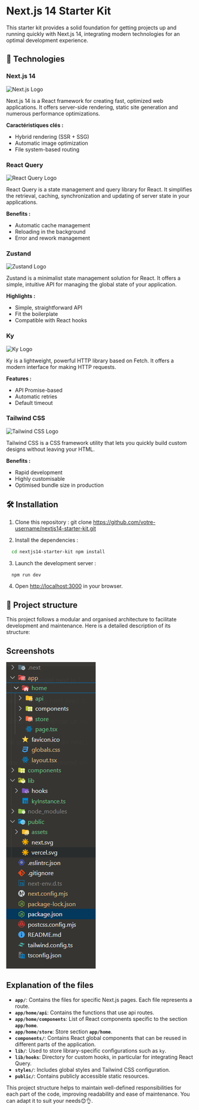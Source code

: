 # Next.js 14 Starter Kit


This starter kit provides a solid foundation for getting projects up and running quickly with Next.js 14, integrating modern technologies for an optimal development experience.

## 🚀 Technologies

### Next.js 14

![Next.js Logo](https://www.drupal.org/files/project-images/nextjs-drupal.jpg)

Next.js 14 is a React framework for creating fast, optimized web applications. It offers server-side rendering, static site generation and numerous performance optimizations.

**Caractéristiques clés :**

- Hybrid rendering (SSR + SSG)
- Automatic image optimization
- File system-based routing

### React Query

![React Query Logo](https://miro.medium.com/v2/resize:fit:513/1*NvNjVbjTCT_qqloPnR098w.png)

React Query is a state management and query library for React. It simplifies the retrieval, caching, synchronization and updating of server state in your applications.

**Benefits :**

- Automatic cache management
- Reloading in the background
- Error and rework management

### Zustand

![Zustand Logo](https://th.bing.com/th/id/R.7ca577fd8e2eb0361928fb0da75c82bc?rik=iDOuE%2fBN%2bQicjw&pid=ImgRaw&r=0)

Zustand is a minimalist state management solution for React. It offers a simple, intuitive API for managing the global state of your application.

**Highlights :**

- Simple, straightforward API
- Fit the boilerplate
- Compatible with React hooks

### Ky

![Ky Logo](https://raw.githubusercontent.com/sindresorhus/ky/3ba40cc6333cf1847c02c51744e22ab7c04407f5/media/logo.svg)

Ky is a lightweight, powerful HTTP library based on Fetch. It offers a modern interface for making HTTP requests.

**Features :**

- API Promise-based
- Automatic retries
- Default timeout

### Tailwind CSS

![Tailwind CSS Logo](https://th.bing.com/th/id/OIP.S-SYtYzIhgPRnmRd8yWH4gHaEH?rs=1&pid=ImgDetMain)

Tailwind CSS is a CSS framework utility that lets you quickly build custom designs without leaving your HTML.

**Benefits :**

- Rapid development
- Highly customisable
- Optimised bundle size in production

## 🛠 Installation

1. Clone this repository :
   git clone https://github.com/votre-username/nextjs14-starter-kit.git

2. Install the dependencies :

```bash
  cd nextjs14-starter-kit npm install
```

3. Launch the development server :

```bash
  npm run dev
```

4. Open [http://localhost:3000](http://localhost:3000) in your browser.

## 📂 Project structure

This project follows a modular and organised architecture to facilitate development and maintenance. Here is a detailed description of its structure:

## Screenshots

![App Screenshot](/public/assets/directories.png)

## Explanation of the files

- **`app/`**: Contains the files for specific Next.js pages. Each file represents a route.
- **`app/home/api`**: Contains the functions that use api routes.
- **`app/home/components`**: List of React components specific to the section **`app/home`**.
- **`app/home/store`**: Store section **`app/home`**.
- **`components/`**: Contains React global components that can be reused in different parts of the application.
- **`lib/`**: Used to store library-specific configurations such as `ky`.
- **`lib/hooks`**: Directory for custom hooks, in particular for integrating React Query.
- **`styles/`**: Includes global styles and Tailwind CSS configuration.
- **`public/`**: Contains publicly accessible static resources.

This project structure helps to maintain well-defined responsibilities for each part of the code, improving readability and ease of maintenance. You can adapt it to suit your needs😊👌.
